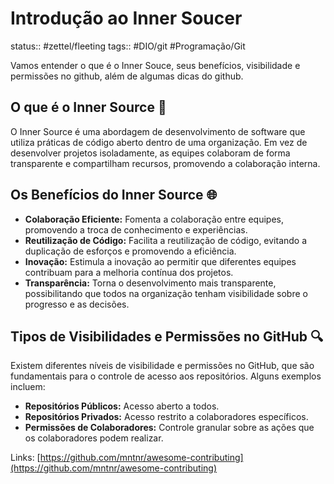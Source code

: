 # Introdução ao Inner Soucer
status:: #zettel/fleeting 
tags:: #DIO/git #Programação/Git 

Vamos entender o que é o Inner Souce, seus benefícios, visibilidade e permissões no github, além de algumas dicas do github.

## O que é o Inner Source 🔄

O Inner Source é uma abordagem de desenvolvimento de software que utiliza práticas de código aberto dentro de uma organização. Em vez de desenvolver projetos isoladamente, as equipes colaboram de forma transparente e compartilham recursos, promovendo a colaboração interna.


## Os Benefícios do Inner Source 🌐

- **Colaboração Eficiente:** Fomenta a colaboração entre equipes, promovendo a troca de conhecimento e experiências.
- **Reutilização de Código:** Facilita a reutilização de código, evitando a duplicação de esforços e promovendo a eficiência.
- **Inovação:** Estimula a inovação ao permitir que diferentes equipes contribuam para a melhoria contínua dos projetos.
- **Transparência:** Torna o desenvolvimento mais transparente, possibilitando que todos na organização tenham visibilidade sobre o progresso e as decisões.

## Tipos de Visibilidades e Permissões no GitHub 🔍

Existem diferentes níveis de visibilidade e permissões no GitHub, que são fundamentais para o controle de acesso aos repositórios. Alguns exemplos incluem:
- **Repositórios Públicos:** Acesso aberto a todos.
- **Repositórios Privados:** Acesso restrito a colaboradores específicos.
- **Permissões de Colaboradores:** Controle granular sobre as ações que os colaboradores podem realizar.

Links: [https://github.com/mntnr/awesome-contributing](https://github.com/mntnr/awesome-contributing)
